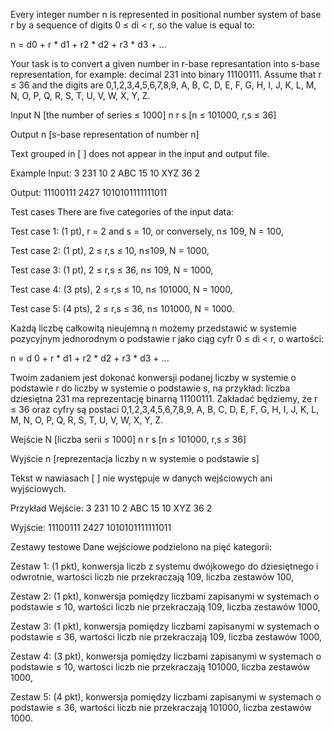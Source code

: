 Every integer number n is represented in positional number system of base r by a sequence of digits 0 ≤ di < r, so the value is equal to:

n = d0  + r * d1 + r2 * d2 + r3 * d3 + ...

Your task is to convert a given number in r-base represantation into s-base representation, for example: decimal 231 into binary 11100111. Assume that r ≤ 36 and the digits are 0,1,2,3,4,5,6,7,8,9, A, B, C, D, E, F, G, H, I, J, K, L, M, N, O, P, Q, R, S, T, U, V, W, X, Y, Z.

Input
N [the number of series ≤ 1000]
n r s [n ≤ 101000, r,s ≤ 36]

Output
n [s-base representation of number n]

Text grouped in [ ] does not appear in the input and output file.

Example
Input:
3
231 10 2
ABC 15 10
XYZ 36 2

Output:
11100111
2427
1010101111111011

Test cases
There are five categories of the input data:

Test case 1: (1 pt), r = 2 and s = 10, or conversely, n≤ 109, N = 100,

Test case 2: (1 pt), 2 ≤ r,s ≤ 10, n≤109, N = 1000,

Test case 3: (1 pt), 2 ≤ r,s ≤ 36, n≤ 109, N = 1000,

Test case 4: (3 pts), 2 ≤ r,s ≤ 10, n≤ 101000, N = 1000,

Test case 5: (4 pts), 2 ≤ r,s ≤ 36, n≤ 101000, N = 1000.







Każdą liczbę całkowitą nieujemną n możemy przedstawić w systemie pozycyjnym jednorodnym o podstawie r jako ciąg cyfr 0 ≤ di < r, o wartości:

n = d 0  + r * d1  + r2 * d2  + r3 * d3  + ...

Twoim zadaniem jest dokonać konwersji podanej liczby w systemie o podstawie r do liczby w systemie o podstawie s, na przykład: liczba dziesiętna 231 ma reprezentację binarną 11100111. Zakładać będziemy, że r ≤ 36 oraz cyfry są postaci 0,1,2,3,4,5,6,7,8,9, A, B, C, D, E, F, G, H, I, J, K, L, M, N, O, P, Q, R, S, T, U, V, W, X, Y, Z.

Wejście
N [liczba serii ≤ 1000]
n r s [n ≤ 101000, r,s ≤ 36]

Wyjście
n [reprezentacja liczby n w systemie o podstawie s]

Tekst w nawiasach [ ] nie występuje w danych wejściowych ani wyjściowych.

Przykład
Wejście:
3
231 10 2
ABC 15 10
XYZ 36 2

Wyjście:
11100111
2427
1010101111111011

Zestawy testowe
Dane wejściowe podzielono na pięć kategorii:

Zestaw 1: (1 pkt), konwersja liczb z systemu dwójkowego do dziesiętnego i odwrotnie, wartości liczb nie przekraczają 109, liczba zestawów 100,

Zestaw 2: (1 pkt), konwersja pomiędzy liczbami zapisanymi w systemach o podstawie ≤ 10, wartości liczb nie przekraczają 109, liczba zestawów 1000,

Zestaw 3: (1 pkt), konwersja pomiędzy liczbami zapisanymi w systemach o podstawie ≤ 36, wartości liczb nie przekraczają 109, liczba zestawów 1000,

Zestaw 4: (3 pkt), konwersja pomiędzy liczbami zapisanymi w systemach o podstawie ≤ 10, wartości liczb nie przekraczają 101000, liczba zestawów 1000,

Zestaw 5: (4 pkt), konwersja pomiędzy liczbami zapisanymi w systemach o podstawie ≤ 36, wartości liczb nie przekraczają 101000, liczba zestawów 1000.
